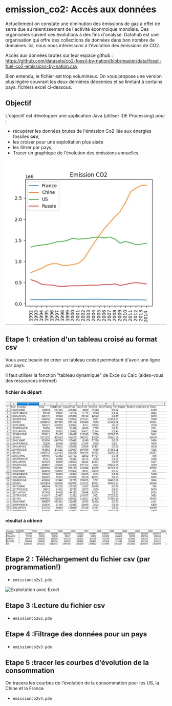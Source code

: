# emission_co2: Accès aux données

Actuellement on constate une diminution des émissions de gaz à effet de serre due au ralentissement
de l'activité éconmoique mondiale. Des organismes suivent ces évolutions à des fins d'analyse.
Datahub est une organisation qui offre des collections de données dans bon nombre de domaines.
Ici, nous nous intéressons à l'évolution des émissions de CO2.

Accès aux données brutes sur leur espace github : 
https://github.com/datasets/co2-fossil-by-nation/blob/master/data/fossil-fuel-co2-emissions-by-nation.csv

Bien entendu, le fichier est trop volumineux. On vous propose une version plus légère couvrant les deux dernières décennies et se limitant à certains pays. fichiers excel ci-dessous.

## Objectif

L'objectif est développer une application Java (utiliser IDE Processing) pour :

* récupérer les données brutes de l'émission Co2 liée aux énergies fossiles **csv**,
* les croiser pour une exploitation plus aisée
* les filtrer par pays,
* Tracer un graphique de l'évolution des émissions annuelles.

![résultat attendu](resultat.png)

## Etape 1: création d'un tableau croisé au format csv

Vous avez besoin de créer un tableau croisé permettant d'avoir une ligne par pays.

Il faut utiliser la fonction "tableau dynamique" de Exce ou Calc (aides-vous des ressources internet)

#### fichier de départ
![Format du site](donnees1.jpg)

#### résultat à obtenir
![Format à obtenir](donnees_croisess.jpg)


## Etape 2 : Téléchargement du fichier csv (par programmation!)

* `emissionco2v1.pde`

![Exploitation avec Excel](excel2.PNG)

##  Etape 3 :Lecture du fichier csv

* `emissionco2v2.pde`

##  Etape 4 :Filtrage des données pour un pays

* `emissionco2v3.pde`

##  Etape 5 :tracer les courbes d'évolution de la consommation

On tracera les courbes de l'évolution de la consommation pour les US, la Chine et la France

* `emissionco2v4.pde`



